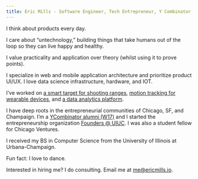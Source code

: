 ```yaml
---
title: Eric Mills - Software Engineer, Tech Entrepreneur, Y Combinator Alum, UIUC Alum
---
```


I think about products every day.

I care about “untechnology,”
building things that take humans out of the loop so they can live happy and healthy.

I value practicality and application over theory (whilst using it to prove points).

I specialize in web and mobile application architecture and prioritize product UI/UX. I love data science infrastructure, hardware, and IOT.

I’ve worked on [a smart target for shooting ranges](https://lithit.com), [motion tracking for wearable devices](http://www.chicagotribune.com/bluesky/originals/ct-rithmio-seed-funding-bsi-20150630-story.html), and [a data analytics platform](https://civisanalytics.com).

I have deep roots in the entrepreneurial communities of Chicago, SF, and Champaign. I’m a [YCombinator alumni (W17)](http://www.ycombinator.com/) and I started the entrepreneurship organization [Founders @ UIUC](http://founders.illinois.edu/). I was also a student fellow for Chicago Ventures.

I received my BS in Computer Science from the University of Illinois at Urbana-Champaign.

Fun fact: I love to dance.

Interested in hiring me? I do consulting. Email me at [me@ericmills.io](mailto:me@ericmills.io).
